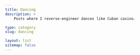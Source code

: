 ```yaml
---
title: Dancing
description: >
    Posts where I reverse-engineer dances like Cuban casino.

type: category
slug: dancing

layout: list
sitemap: false
---
```

